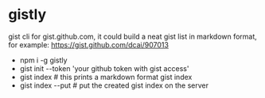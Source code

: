 # gistly

gist cli for gist.github.com, it could build a neat gist list in markdown format, for example: https://gist.github.com/dcai/907013

- npm i -g gistly
- gist init --token 'your github token with gist access'
- gist index # this prints a markdown format gist index
- gist index --put # put the created gist index on the server
